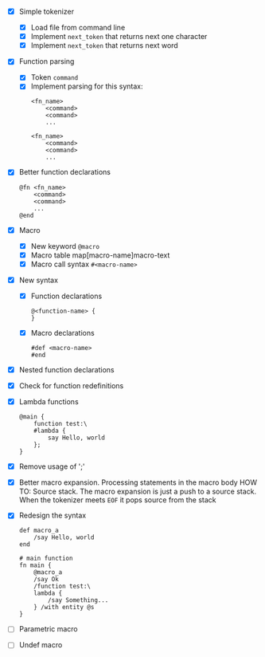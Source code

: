 - [X] Simple tokenizer
    - [X] Load file from command line
    - [X] Implement `next_token` that returns next one character
    - [X] Implement `next_token` that returns next word

- [X] Function parsing
    - [X] Token `command`
    - [X] Implement parsing for this syntax:
        ```
        <fn_name>
            <command>
            <command>
            ...

        <fn_name>
            <command>
            <command>
            ...
        ```

- [X] Better function declarations
    ```
    @fn <fn_name>
        <command>
        <command>
        ...
    @end
    ```

- [X] Macro
    - [X] New keyword `@macro`
    - [X] Macro table map[macro-name]macro-text
    - [X] Macro call syntax `#<macro-name>`

- [X] New syntax
    - [X] Function declarations
        ```
        @<function-name> {
        }
        ```
    - [X] Macro declarations
        ```
        #def <macro-name>
        #end
        ```

- [X] Nested function declarations

- [X] Check for function redefinitions

- [X] Lambda functions
    ```
    @main {
        function test:\
        #lambda {
            say Hello, world
        };
    }
    ```

- [X] Remove usage of ';'

- [X] Better macro expansion. Processing statements in the macro body
    HOW TO:
        Source stack. The macro expansion is just a push to a source stack.
        When the tokenizer meets `EOF` it pops source from the stack

- [X] Redesign the syntax
    ```
    def macro_a
        /say Hello, world
    end

    # main function
    fn main {
        @macro_a
        /say Ok
        /function test:\
        lambda {
            /say Something...
        } /with entity @s
    }
    ```

- [ ] Parametric macro

- [ ] Undef macro
